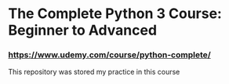 # The Complete Python 3 Course: Beginner to Advanced
### https://www.udemy.com/course/python-complete/
This repository was stored my practice in this course
